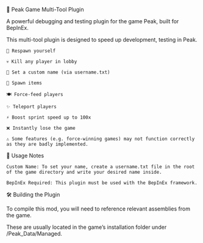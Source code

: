 🌄 Peak Game Multi-Tool Plugin

A powerful debugging and testing plugin for the game Peak, built for BepInEx.

This multi-tool plugin is designed to speed up development, testing in Peak.

    🔁 Respawn yourself

    💀 Kill any player in lobby

    🧾 Set a custom name (via username.txt)

    🎁 Spawn items

    🍽️ Force-feed players

    ✨ Teleport players

    ⚡ Boost sprint speed up to 100x

    ❌ Instantly lose the game

    ⚠️ Some features (e.g. force-winning games) may not function correctly as they are badly implemented.

📝 Usage Notes

    Custom Name: To set your name, create a username.txt file in the root of the game directory and write your desired name inside.

    BepInEx Required: This plugin must be used with the BepInEx framework.

🛠️ Building the Plugin

To compile this mod, you will need to reference relevant assemblies from the game.

These are usually located in the game’s installation folder under /Peak_Data/Managed.
